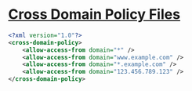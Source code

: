 [Cross Domain Policy Files](https://code.tutsplus.com/tutorials/quick-tip-a-guide-to-cross-domain-policy-files--active-3832)
===

```xml
<?xml version="1.0"?>
<cross-domain-policy>
    <allow-access-from domain="*" />
    <allow-access-from domain="www.example.com" />
    <allow-access-from domain="*.example.com" />
    <allow-access-from domain="123.456.789.123" />
</cross-domain-policy>
```
